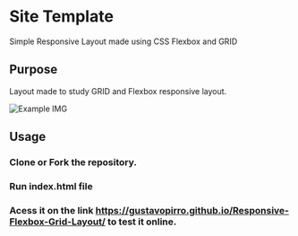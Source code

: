 # Site Template
Simple Responsive Layout made using CSS Flexbox and GRID

## Purpose

Layout made to study GRID and Flexbox responsive layout.

![Example IMG](https://user-images.githubusercontent.com/56986114/88401376-0de82300-cda0-11ea-819a-cef9d8a8e0f3.png)

## Usage

### Clone or Fork the repository.

### Run index.html file

### Acess it on the link https://gustavopirro.github.io/Responsive-Flexbox-Grid-Layout/ to test it online.


